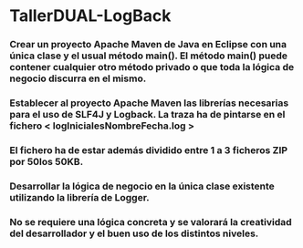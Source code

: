 # TallerDUAL-LogBack

### Crear un proyecto Apache Maven de Java en Eclipse con una única clase y el usual método main(). El método main() puede contener cualquier otro método privado o que toda la lógica de negocio discurra en el mismo.

### Establecer al proyecto Apache Maven las librerías necesarias para el uso de SLF4J y Logback. La traza ha de pintarse en el fichero < logInicialesNombreFecha.log >

### El fichero ha de estar además dividido entre 1 a 3 ficheros ZIP por 50los 50KB.

### Desarrollar la lógica de negocio en la única clase existente utilizando la librería de Logger.

### No se requiere una lógica concreta y se valorará la creatividad del desarrollador y el buen uso de los distintos niveles.
